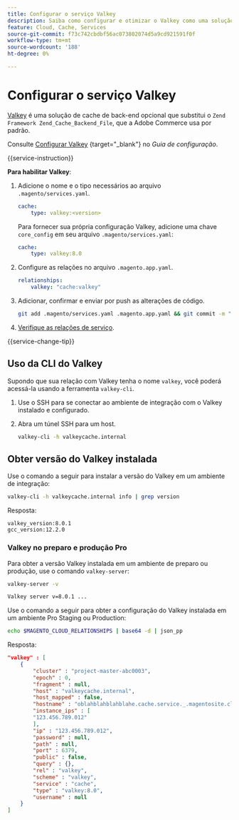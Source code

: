 ```yaml
---
title: Configurar o serviço Valkey
description: Saiba como configurar e otimizar o Valkey como uma solução de cache de back-end para o Adobe Commerce na infraestrutura em nuvem.
feature: Cloud, Cache, Services
source-git-commit: f73c742cbdbf56ac073802074d5a9cd921591f0f
workflow-type: tm+mt
source-wordcount: '188'
ht-degree: 0%

---
```


# Configurar o serviço Valkey

[Valkey](https://valkey.io) é uma solução de cache de back-end opcional que substitui o `Zend Framework Zend_Cache_Backend_File`, que a Adobe Commerce usa por padrão.

Consulte [Configurar Valkey](https://experienceleague.adobe.com/docs/commerce-operations/configuration-guide/cache/valkey/config-valkey.html) {target="_blank"} no _Guia de configuração_.

{{service-instruction}}

**Para habilitar Valkey**:

1. Adicione o nome e o tipo necessários ao arquivo `.magento/services.yaml`.

   ```yaml
   cache:
       type: valkey:<version>
   ```

   Para fornecer sua própria configuração Valkey, adicione uma chave `core_config` em seu arquivo `.magento/services.yaml`:

   ```yaml
   cache:
       type: valkey:8.0
   ```

1. Configure as relações no arquivo `.magento.app.yaml`.

   ```yaml
   relationships:
       valkey: "cache:valkey"
   ```

1. Adicionar, confirmar e enviar por push as alterações de código.

   ```bash
   git add .magento/services.yaml .magento.app.yaml && git commit -m "Enable valkey service" && git push origin <branch-name>
   ```

1. [Verifique as relações de serviço](services-yaml.md#service-relationships).

{{service-change-tip}}

## Uso da CLI do Valkey

Supondo que sua relação com Valkey tenha o nome `valkey`, você poderá acessá-la usando a ferramenta `valkey-cli`.

1. Use o SSH para se conectar ao ambiente de integração com o Valkey instalado e configurado.

1. Abra um túnel SSH para um host.

   ```bash
   valkey-cli -h valkeycache.internal
   ```

## Obter versão do Valkey instalada

Use o comando a seguir para instalar a versão do Valkey em um ambiente de integração:

```bash
valkey-cli -h valkeycache.internal info | grep version
```

Resposta:

```
valkey_version:8.0.1
gcc_version:12.2.0
```

### Valkey no preparo e produção Pro

Para obter a versão Valkey instalada em um ambiente de preparo ou produção, use o comando `valkey-server`:

```bash
valkey-server -v
```

```bash
Valkey server v=8.0.1 ...
```

Use o comando a seguir para obter a configuração do Valkey instalada em um ambiente Pro Staging ou Production:

```bash
echo $MAGENTO_CLOUD_RELATIONSHIPS | base64 -d | json_pp
```

Resposta:

```json
"valkey" : [
    {
        "cluster" : "project-master-abc0003",
        "epoch" : 0,
        "fragment" : null,
        "host" : "valkeycache.internal",
        "host_mapped" : false,
        "hostname" : "oblahblahblahblahe.cache.service._.magentosite.cloud",
        "instance_ips" : [
        "123.456.789.012"
        ],
        "ip" : "123.456.789.012",
        "password" : null,
        "path" : null,
        "port" : 6379,
        "public" : false,
        "query" : {},
        "rel" : "valkey",
        "scheme" : "valkey",
        "service" : "cache",
        "type" : "valkey:8.0",
        "username" : null
    }
]
```
